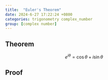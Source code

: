 ```yaml
---
title:  "Euler's Theorem"
date: 2024-6-27 17:22:24 +0800
categories: trigonometry complex_number
group: [complex number]
---
```


## Theorem

$$
e^{i\theta} = \cos \theta + i\sin \theta
$$

## Proof
